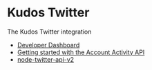 # Kudos Twitter

The Kudos Twitter integration

- [Developer Dashboard](https://developer.twitter.com/en/portal/dashboard)
- [Getting started with the Account Activity API](https://developer.twitter.com/en/docs/tutorials/getting-started-with-the-account-activity-api)
- [node-twitter-api-v2](https://github.com/PLhery/node-twitter-api-v2)
